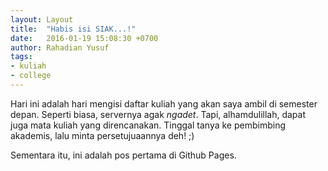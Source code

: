```yaml
---
layout: Layout
title:  "Habis isi SIAK...!"
date:   2016-01-19 15:08:30 +0700
author: Rahadian Yusuf
tags:
- kuliah
- college
---
```


Hari ini adalah hari mengisi daftar kuliah yang akan saya ambil di semester depan. Seperti biasa, servernya agak *ngadet*. Tapi, alhamdulillah, dapat
juga mata kuliah yang direncanakan. Tinggal tanya ke pembimbing akademis,
lalu minta persetujuaannya deh! ;)

Sementara itu, ini adalah pos pertama di Github Pages.
